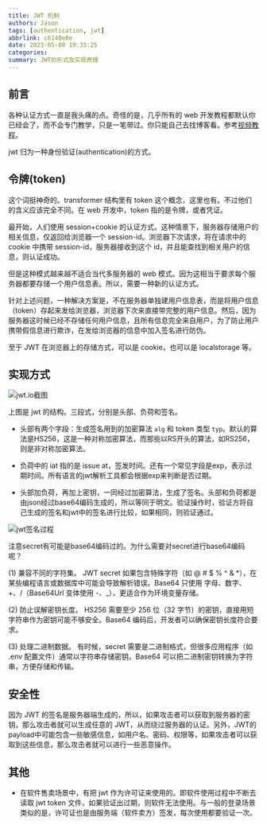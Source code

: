 ```yaml
---
title: JWT 机制
authors: Jason
tags: [authentication, jwt]
abbrlink: c6140e8e
date: 2023-05-08 19:33:25
categories:
summary: JWT的形式及实现原理
---
```


## 前言

各种认证方式一直是我头痛的点。奇怪的是，几乎所有的 web 开发教程都默认你已经会了，而不会专门教学，只是一笔带过。你只能自己去找博客看。参考[视频教程](https://www.youtube.com/watch?v=soGRyl9ztjI&ab_channel=JavaBrains)。

jwt 归为一种身份验证(authentication)的方式。

## 令牌(token)

这个词挺神奇的。transformer 结构里有 token 这个概念，这里也有。不过他们的含义应该完全不同。在 web 开发中，token 指的是令牌，或者凭证。

最开始，人们使用 session+cookie 的认证方式。这种情景下，服务器存储用户的相关信息，仅返回给浏览器一个 session-id。浏览器下次请求，将在请求中的 cookie 中携带 session-id，服务器接收到这个 id，并且能查找到相关用户的信息，则认证成功。

但是这种模式越来越不适合当代多服务器的 web 模式。因为这相当于要求每个服务器都要存储一个用户信息表。所以，需要一种新的认证方式。

针对上述问题，一种解决方案是，不在服务器单独建用户信息表，而是将用户信息（token）存起来发给浏览器，浏览器下次来直接带完整的用户信息。然后，因为服务器这时候已经不存储任何用户信息，且所有信息完全来自用户，为了防止用户携带假信息进行欺诈，在发给浏览器的信息中加入签名进行防伪。

至于 JWT 在浏览器上的存储方式，可以是 cookie，也可以是 localstorage 等。

## 实现方式

![jwt.io截图](https://cdn.jsdelivr.net/gh/li199-code/blog-imgs@main/16835504248481683550424778.png)

上图是 jwt 的结构。三段式，分别是头部、负荷和签名。

- 头部有两个字段：生成签名用到的加密算法 `alg` 和 token 类型 `typ`。默认的算法是HS256，这是一种对称加密算法，而那些以RS开头的算法，如RS256，则是非对称加密算法。

- 负荷中的 iat 指的是 issue at，签发时间。还有一个常见字段是exp，表示过期时间。所有语言的jwt解析工具都会根据exp来判断是否过期。

- 头部加负荷，再加上密钥，一同经过加密算法，生成了签名。头部和负荷都是由json经过base64编码生成的，所以等同于明文。验证操作时，验证方将自己生成的签名和jwt中的签名进行比较，如果相同，则验证通过。

![jwt签名过程](https://cdn.jsdelivr.net/gh/li199-code/blog-imgs@main/16835498537981683549853156.png)

注意secret有可能是base64编码过的。为什么需要对secret进行base64编码呢？

(1) 兼容不同的字符集。
JWT secret 如果包含特殊字符（如 @ # $ % ^ & \*），在某些编程语言或数据库中可能会导致解析错误。Base64 只使用 字母、数字、+、/（Base64Url 变体使用 -、\_），更适合作为环境变量存储。

(2) 防止误解密钥长度。
HS256 需要至少 256 位（32 字节）的密钥，直接用短字符串作为密钥可能不够安全。Base64 编码后，开发者可以确保密钥长度符合要求。

(3) 处理二进制数据。
有时候，secret 需要是二进制格式，但很多应用程序（如 .env 配置文件）通常以字符串存储密钥。Base64 可以把二进制密钥转换为字符串，方便存储和传输。

## 安全性

因为 JWT 的签名是服务器端生成的，所以，如果攻击者可以获取到服务器的密钥，那么攻击者就可以生成任意的 JWT，从而绕过服务器的认证。另外，JWT的payload中可能包含一些敏感信息，如用户名、密码、权限等，如果攻击者可以获取到这些信息，那么攻击者就可以进行一些恶意操作。

## 其他

- 在软件售卖场景中，有把 jwt 作为许可证来使用的。即软件使用过程中不断去读取 jwt token 文件，如果验证出过期，则软件无法使用。与一般的登录场景类似的是，许可证也是由服务端（软件卖方）签发，每次使用都要验证一次。
